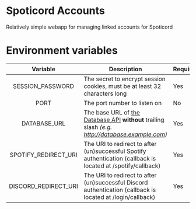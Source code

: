 # Spoticord Accounts

Relatively simple webapp for managing linked accounts for Spoticord

# Environment variables

|       Variable       | Description                                                                                                                                              | Required | Default |
| :------------------: | -------------------------------------------------------------------------------------------------------------------------------------------------------- | -------- | ------- |
|   SESSION_PASSWORD   | The secret to encrypt session cookies, must be at least 32 characters long                                                                               | Yes      | _N/A_   |
|         PORT         | The port number to listen on                                                                                                                             | No       | 3000    |
|     DATABASE_URL     | The base URL of [the Database API](https://github.com/SpoticordMusic/spoticord-database) **without** trailing slash _(e.g. http://database.example.com)_ | Yes      | _N/A_   |
| SPOTIFY_REDIRECT_URI | The URI to redirect to after (un)successful Spotify authentication (callback is located at /spotify/callback)                                            | Yes      | _N/A_   |
| DISCORD_REDIRECT_URI | The URI to redirect to after (un)successful Discord authentication (callback is located at /login/callback)                                              | Yes      | _N/A_   |
